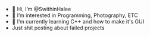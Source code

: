 - 👋 Hi, I’m @SwithinHalee
- 👀 I’m interested in Programming, Photography, ETC
- 🌱 I’m currently learning C++ and how to make it's GUI
- Just shit posting about failed projects

